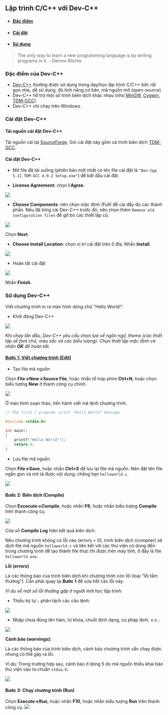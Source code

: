 ## Lập trình C/C++ với Dev-C++
- #### [Đặc điểm](#specs)
- #### [Cài đặt](#install)
- #### [Sử dụng](#use)

<p>
<blockquote class="otro-blockquote">
  The only way to learn a new programming language is by writing programs in it.
  <span> - Dennis Ritchie</span>
</blockquote>
</p>

### Đặc điểm của Dev-C++ <a name="specs"/>
- [Dev-C++](https://www.bloodshed.net/) thường được sử dụng trong dạy/học lập trình C/C++ bởi: rất gọn nhẹ, dễ sử dụng, đủ tính năng cơ bản, mã nguồn mở (open-source).
- Dev-C++ hỗ trợ một số trình biên dịch khác nhau (như [MinGW](https://www.mingw-w64.org/), [Cygwin](http://cygwin.com/), [TDM-GCC](https://sourceforge.net/projects/tdm-gcc/)).
- Dev-C++ chỉ chạy trên Windows.

### Cài đặt Dev-C++ <a name="install"/>
#### Tải nguồn cài đặt Dev-C++
Tải nguồn cài tại [SourceForge](https://sourceforge.net/projects/orwelldevcpp/files/latest/download). Gói cài đặt này gồm cả trình biên dịch [TDM-GCC](https://sourceforge.net/projects/tdm-gcc/).
#### Cài đặt Dev-C++
- Mở file đã tải xuống (phiên bản mới nhất có tên file cài đặt là `"Dev-Cpp 5.11 TDM-GCC 4.9.2 Setup.exe"`) để bắt đầu cài đặt.

- **License Agreement**: chọn **I Agree**.
<img src="figs/devcpp-install-01.PNG">

- **Choose Components**: nên chọn mặc định (Full) để cài đầy đủ các thành phần. Nếu đã từng cài Dev-C++ trước đó, nên chọn thêm `Remove old configuration files` để gỡ bỏ các thiết lập cũ.

<img src="figs/devcpp-install-02.PNG"/>

Chọn **Next**.

- **Choose Install Location**: chọn vị trí cài đặt trên ổ đĩa. 
Nhấn **Install**.
<img src="figs/devcpp-install-03.PNG"/>

- Hoàn tất cài đặt

<img src="figs/devcpp-install-04.PNG"/>

Nhấn **Finish**.

### Sử dụng Dev-C++ <a name="use"/>
Viết chương trình in ra màn hình dòng chữ "Hello World!".
- Khởi động Dev-C++
<img src="figs/devcpp-install-05.PNG"/>

*Khi chạy lần đầu, Dev-C++ yêu cầu chọn lựa về ngôn ngữ, theme (các thiết lập về font chữ, màu sắc và các biểu tượng). Chọn thiết lập mặc định và nhấn **OK** để hoàn tất.*

#### [Bước 1: Viết chương trình (Edit)](#edit)
- Tạo file mã nguồn

Chọn **File->New->Source File**, hoặc nhấn tổ hợp phím **Ctrl+N**, hoặc chọn biểu tượng **New** ở thanh công cụ chính.

<img src="figs/devcpp-install-06.png"/>

Ở màn hình soạn thảo, tiến hành viết mã lệnh chương trình.
```c
// The first C program: print "Hello World" message

#include <stdio.h>

int main()
{
	printf("Hello World!");
	return 0;
}
```
- Lưu file mã nguồn

Chọn **File->Save**, hoặc nhấn **Ctrl+S** để lưu lại file mã nguồn. Nên đặt tên file ngắn gọn và mô tả được nội dung, chẳng hạn `helloworld.c`.

<img src="figs/devcpp-install-08.PNG"/>

#### Bước 2: Biên dịch (Compile)

Chọn **Excecute->Compile**, hoặc nhấn **F9**, hoặc nhấn biểu tượng **Compile** trên thanh công cụ.

<img src="figs/devcpp-install-09.png"/>

Cửa sổ **Compile Log** hiện kết quả biên dịch.

Nếu chương trình không có lỗi nào (errors = 0), trình biên dịch (compiler) sẽ dịch file mã nguồn `helloworld.c` và liên kết với các thư viện có dùng đến trong chương trình để tạo thành file thực thi được trên máy tính, ở đây là file `helloworld.exe`.

**Lỗi (errors)** 

Là các thông báo của trình biên dịch khi chương trình còn lỗi (loại "lỗi tầm thường"). Cần phải quay lại **Bước 1** để sửa hết các lỗi này.

*Ví dụ về một số lỗi thường gặp ở người mới học lập trình:*

- Thiếu ký tự `;` phân tách các câu lệnh: 

<img src="figs/error01.PNG"/>


- Nhập chưa đúng tên hàm, từ khóa, chuỗi định dạng, cú pháp lệnh, v.v..:

<img src="figs/error02.PNG"/>

**Cảnh báo (warnings):**

Là các thông báo của trình biên dịch, cảnh báo chương trình vẫn chạy được nhưng có thể gây ra lỗi. 

*Ví dụ:* 
Trong trường hợp sau, cảnh báo ở dòng 5 do mã nguồn thiếu khai báo thư viện vào ra chuẩn `stdio.h`:

<img src="figs/warning01.PNG"/>


#### Bước 3: Chạy chương trình (Run)

Chọn **Execute->Run**, hoặc nhấn **F10**, hoặc nhấn biểu tượng **Run** trên thanh công cụ.
<img src="figs/devcpprun01.PNG"/>
